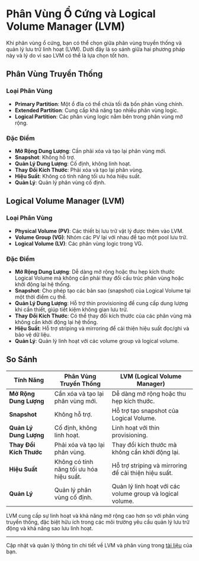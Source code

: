 # Phân Vùng Ổ Cứng và Logical Volume Manager (LVM)

Khi phân vùng ổ cứng, bạn có thể chọn giữa phân vùng truyền thống và quản lý lưu trữ linh hoạt (LVM). Dưới đây là so sánh giữa hai phương pháp này và lý do vì sao LVM có thể là lựa chọn tốt hơn.

## Phân Vùng Truyền Thống

### Loại Phân Vùng

- **Primary Partition**: Một ổ đĩa có thể chứa tối đa bốn phân vùng chính.
- **Extended Partition**: Cung cấp khả năng tạo nhiều phân vùng logic.
- **Logical Partition**: Các phân vùng logic nằm bên trong phân vùng mở rộng.

### Đặc Điểm

- **Mở Rộng Dung Lượng**: Cần phải xóa và tạo lại phân vùng mới.
- **Snapshot**: Không hỗ trợ.
- **Quản Lý Dung Lượng**: Cố định, không linh hoạt.
- **Thay Đổi Kích Thước**: Phải xóa và tạo lại phân vùng.
- **Hiệu Suất**: Không có tính năng tối ưu hóa hiệu suất.
- **Quản Lý**: Quản lý phân vùng cố định.

## Logical Volume Manager (LVM)

### Loại Phân Vùng

- **Physical Volume (PV)**: Các thiết bị lưu trữ vật lý được thêm vào LVM.
- **Volume Group (VG)**: Nhóm các PV lại với nhau để tạo một pool lưu trữ.
- **Logical Volume (LV)**: Các phân vùng logic trong VG.

### Đặc Điểm

- **Mở Rộng Dung Lượng**: Dễ dàng mở rộng hoặc thu hẹp kích thước Logical Volume mà không cần phải thay đổi cấu trúc phân vùng hoặc khởi động lại hệ thống.
- **Snapshot**: Cho phép tạo các bản sao (snapshot) của Logical Volume tại một thời điểm cụ thể.
- **Quản Lý Dung Lượng**: Hỗ trợ thin provisioning để cung cấp dung lượng khi cần thiết, giúp tiết kiệm không gian lưu trữ.
- **Thay Đổi Kích Thước**: Có thể thay đổi kích thước của các phân vùng mà không cần khởi động lại hệ thống.
- **Hiệu Suất**: Hỗ trợ striping và mirroring để cải thiện hiệu suất đọc/ghi và bảo vệ dữ liệu.
- **Quản Lý**: Quản lý linh hoạt với các volume group và logical volume.

## So Sánh

| Tính Năng                | Phân Vùng Truyền Thống               | LVM (Logical Volume Manager)                 |
|---------------------------|---------------------------------------|----------------------------------------------|
| **Mở Rộng Dung Lượng**    | Cần xóa và tạo lại phân vùng mới.     | Dễ dàng mở rộng hoặc thu hẹp kích thước.   |
| **Snapshot**              | Không hỗ trợ.                         | Hỗ trợ tạo snapshot của Logical Volume.     |
| **Quản Lý Dung Lượng**    | Cố định, không linh hoạt.             | Linh hoạt với thin provisioning.            |
| **Thay Đổi Kích Thước**   | Phải xóa và tạo lại phân vùng.         | Thay đổi kích thước mà không cần khởi động lại.|
| **Hiệu Suất**             | Không có tính năng tối ưu hóa hiệu suất. | Hỗ trợ striping và mirroring để cải thiện hiệu suất.|
| **Quản Lý**               | Quản lý phân vùng cố định.             | Quản lý linh hoạt với các volume group và logical volume.|

LVM cung cấp sự linh hoạt và khả năng mở rộng cao hơn so với phân vùng truyền thống, đặc biệt hữu ích trong các môi trường yêu cầu quản lý lưu trữ động và khả năng sao lưu linh hoạt.

---

Cập nhật và quản lý thông tin chi tiết về LVM và phân vùng trong [tài liệu](https://github.com/username/repository) của bạn.

